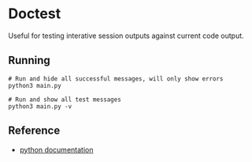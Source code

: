 # Doctest
Useful for testing interative session outputs against current code output.

## Running
```shell
# Run and hide all successful messages, will only show errors
python3 main.py

# Run and show all test messages
python3 main.py -v
```

## Reference 
- [python documentation](https://docs.python.org/3/library/doctest.html)